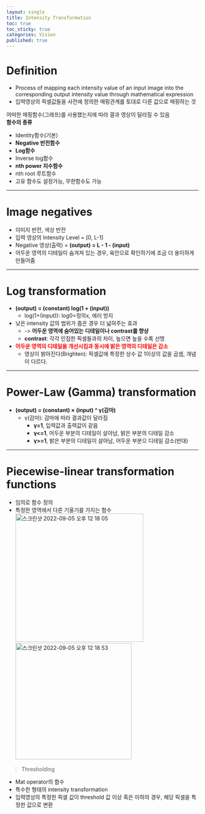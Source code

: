 ```yaml
---
layout: single
title: Intensity Transformation
toc: true
toc_sticky: true
categories: Vision
published: true
---
```


# Definition
* Process of mapping each intensity value of an input image into the corresponding output intensity value through mathematical expression
* 입력영상의 픽셀값들을 사전에 정의한 매핑관계를 토대로 다른 값으로 매핑하는 것

어떠한 매핑함수(그래프)를 사용했는지에 따라 결과 영상이 달라질 수 있음<br/>
**함수의 종류**
* Identity함수(기본)
* **Negative 반전함수**
* **Log함수**
* Inverse log함수
* **nth power 지수함수**
* nth root 루트함수
* 고유 함수도 설정가능, 무한함수도 가능

--------------

# Image negatives
* 이미지 반전, 색상 반전
* 입력 영상의 Intensity Level = [0, L-1] 
* Negative 영상(출력) = **(output) = L - 1 - (input)**
* 어두운 영역의 디테일이 숨겨져 있는 경우, 육안으로 확인하기에 조금 더 용이하게 만들어줌

--------------

# Log transformation
* **(output) = (constant) log(1 + (input))**
    * log(1+(input)): log0=정의x, 에러 방지
* 낮은 intensity 값의 범위가 좁은 경우 더 넓혀주는 효과
    * -> **어두운 영역에 숨어있는 디테일이나 contrast를 향상**
    * **contrast**: 각각 인접한 픽셀들과의 차이, 높으면 높을 수록 선명
* <span style="color: red">**어두운 영역의 디테일을 개선시킴과 동시에 밝은 영역의 디테일은 감소**</span>
    * 영상이 밝아진다(Brighten): 픽셀값에 특정한 상수 값 1이상의 값을 곱셈, 개념이 다르다.

--------------

# Power-Law (Gamma) transformation
* **(output) = (constant) × (input) ^ γ(감마)**
    * γ(감마): 감마에 따라 결과값이 달라짐
       * **γ=1**, 입력값과 출력값이 같음
       * **γ<=1**, 어두운 부분의 디테일이 살아남, 밝은 부분의 디테일 감소   
       * **γ>=1**, 밝은 부분의 디테일이 살아남, 어두운 부분으 디테일 감소(반대)

--------------

# Piecewise-linear transformation functions
* 임의로 함수 정의
* 특정한 영역에서 다른 기울기를 가지는 함수<br/>
   <img width="335" alt="스크린샷 2022-09-05 오후 12 18 05" src="https://user-images.githubusercontent.com/63464299/188354319-eab753b6-0c42-4e54-8ad8-8d7b30129f27.png"><br/>
   <img width="304" alt="스크린샷 2022-09-05 오후 12 18 53" src="https://user-images.githubusercontent.com/63464299/188354350-98775a1e-9518-4021-903c-dab983b69234.png">
> Thresholding 
   * Mat operator의 함수
   * 특수한 형태의 intensity transformation
   * 입력영상의 특정한 픽셀 값이 threshold 값 이상 혹은 이하의 경우, 해당 픽셀을 특정한 값으로 변환
